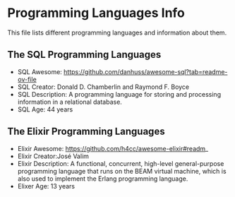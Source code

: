 # Programming Languages Info
This file lists different programming languages and information about them.

## The SQL Programming Languages
- SQL Awesome: https://github.com/danhuss/awesome-sql?tab=readme-ov-file
- SQL Creator: Donald D. Chamberlin and Raymond F. Boyce
- SQL Description: A programming language for storing and processing information in a relational database.
- SQL Age: 44 years

## The Elixir Programming Languages
- Elixir Awesome: https://github.com/h4cc/awesome-elixir#readm_
- Elixir Creator:José Valim
- Elixir Description: A functional, concurrent, high-level general-purpose programming language that runs on the BEAM 
			virtual machine, which is also used to implement the Erlang programming language.
- Elixer Age: 13 years

